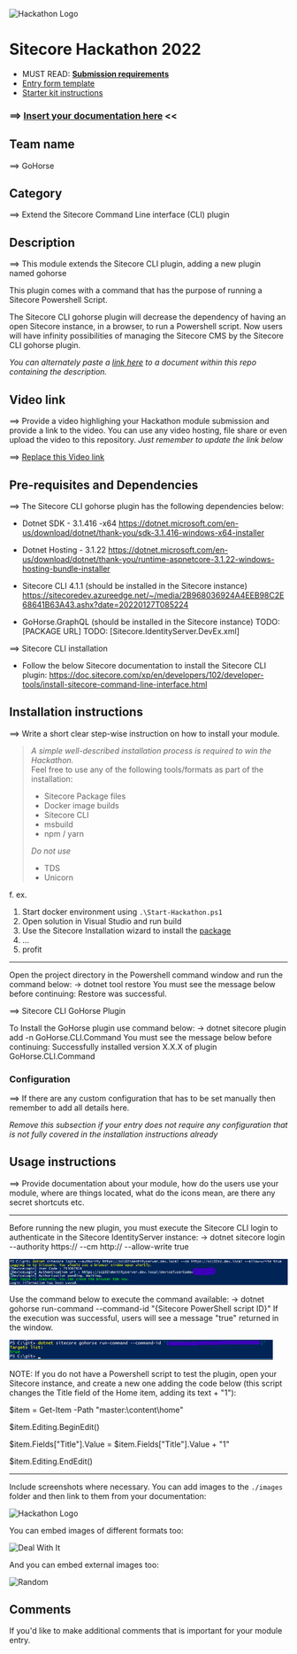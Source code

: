 ![Hackathon Logo](docs/images/hackathon.png?raw=true "Hackathon Logo")
# Sitecore Hackathon 2022

- MUST READ: **[Submission requirements](SUBMISSION_REQUIREMENTS.md)**
- [Entry form template](ENTRYFORM.md)
- [Starter kit instructions](STARTERKIT_INSTRUCTIONS.md)
  

### ⟹ [Insert your documentation here](ENTRYFORM.md) <<

## Team name
⟹ GoHorse

## Category
⟹ Extend the Sitecore Command Line interface (CLI) plugin

## Description
⟹ This module extends the Sitecore CLI plugin, adding a new plugin named gohorse

 This plugin comes with a command that has the purpose of running a Sitecore Powershell Script.

 The Sitecore CLI gohorse plugin will decrease the dependency of having an open Sitecore instance, in a browser, to run a Powershell script. Now users will have infinity possibilities of managing the Sitecore CMS by the Sitecore CLI gohorse plugin.

_You can alternately paste a [link here](#docs) to a document within this repo containing the description._

## Video link
⟹ Provide a video highlighing your Hackathon module submission and provide a link to the video. You can use any video hosting, file share or even upload the video to this repository. _Just remember to update the link below_

⟹ [Replace this Video link](#video-link)



## Pre-requisites and Dependencies

⟹ The Sitecore CLI gohorse plugin has the following dependencies below:

- Dotnet SDK - 3.1.416 -x64
https://dotnet.microsoft.com/en-us/download/dotnet/thank-you/sdk-3.1.416-windows-x64-installer

- Dotnet Hosting - 3.1.22
https://dotnet.microsoft.com/en-us/download/dotnet/thank-you/runtime-aspnetcore-3.1.22-windows-hosting-bundle-installer

- Sitecore CLI 4.1.1 (should be installed in the Sitecore instance)
https://sitecoredev.azureedge.net/~/media/2B968036924A4EEB98C2E68641B63A43.ashx?date=20220127T085224

- GoHorse.GraphQL (should be installed in the Sitecore instance)
TODO: [PACKAGE URL]
TODO: [Sitecore.IdentityServer.DevEx.xml]

⟹ Sitecore CLI installation
- Follow the below Sitecore documentation to install the Sitecore CLI plugin:
https://doc.sitecore.com/xp/en/developers/102/developer-tools/install-sitecore-command-line-interface.html


## Installation instructions
⟹ Write a short clear step-wise instruction on how to install your module.  

> _A simple well-described installation process is required to win the Hackathon._  
> Feel free to use any of the following tools/formats as part of the installation:
> - Sitecore Package files
> - Docker image builds
> - Sitecore CLI
> - msbuild
> - npm / yarn
> 
> _Do not use_
> - TDS
> - Unicorn
 
f. ex. 

1. Start docker environment using `.\Start-Hackathon.ps1`
2. Open solution in Visual Studio and run build
3. Use the Sitecore Installation wizard to install the [package](#link-to-package)
4. ...
5. profit

----------------

Open the project directory in the Powershell command window and run the command below:
-> dotnet tool restore
You must see the message below before continuing:
Restore was successful.

⟹ Sitecore CLI GoHorse Plugin

To Install the GoHorse plugin use command below:
-> dotnet sitecore plugin add -n GoHorse.CLI.Command
You must see the message below before continuing:
Successfully installed version X.X.X of plugin GoHorse.CLI.Command

### Configuration
⟹ If there are any custom configuration that has to be set manually then remember to add all details here.

_Remove this subsection if your entry does not require any configuration that is not fully covered in the installation instructions already_

## Usage instructions
⟹ Provide documentation about your module, how do the users use your module, where are things located, what do the icons mean, are there any secret shortcuts etc.

------------------
Before running the new plugin, you must execute the Sitecore CLI login to authenticate in the Sitecore IdentityServer instance:
-> dotnet sitecore login --authority https://<Sitecore identity server> --cm http://<Sitecore instance> --allow-write true

![Sitecore CLI login](docs/images/sitecore-cli-login.png?raw=true "Sitecore CLI login")

Use the command below to execute the command available:
-> dotnet gohorse run-command --command-id "{Sitecore PowerShell script ID}"
If the execution was successful, users will see a message "true" returned in the window.

![Sitecore gohorse execution](docs/images/sitecore-gohorse-execution.png?raw=true "Sitecore gohorse execution")

NOTE:
If you do not have a Powershell script to test the plugin, open your Sitecore instance, and create a new one adding the code below (this script changes the Title field of the Home item, adding its text + "1"):

$item = Get-Item -Path "master:\content\home"

$item.Editing.BeginEdit()

$item.Fields["Title"].Value = $item.Fields["Title"].Value + "1"

$item.Editing.EndEdit()

------------------

Include screenshots where necessary. You can add images to the `./images` folder and then link to them from your documentation:

![Hackathon Logo](docs/images/hackathon.png?raw=true "Hackathon Logo")

You can embed images of different formats too:

![Deal With It](docs/images/deal-with-it.gif?raw=true "Deal With It")

And you can embed external images too:

![Random](https://thiscatdoesnotexist.com/)

## Comments
If you'd like to make additional comments that is important for your module entry.
